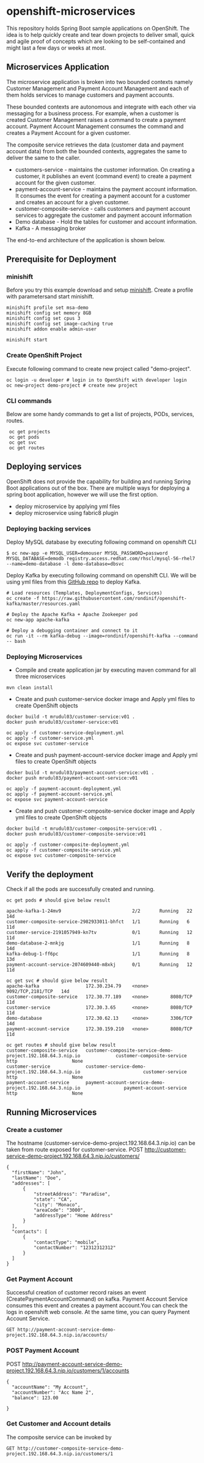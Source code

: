 # openshift-microservices

This repository holds Spring Boot sample applications on OpenShift. The idea is to help quickly create and tear down projects to deliver small, quick and agile proof of concepts which are looking to be self-contained and might last a few days or weeks at most.

## Microservices Application
The microservice application is broken into two bounded contexts namely Customer Management and Payment Account Management and each of them holds services to manage customers and payment accounts.

These bounded contexts are autonomous and integrate with each other via messaging for a business process. For example, when a customer is created Customer Management raises a command to create a payment account. Payment Account Management consumes the command and creates a Payment Account for a given customer.

The composite service retrieves the data (customer data and payment account data) from both the bounded contexts, aggregates the same to deliver the same to the caller.

* customers-service - maintains the customer information. On creating a customer, it publishes an event (command event) to create a payment account for the given customer.
* payment-account-service - maintains the payment account information. It consumes the event for creating a payment account for a customer and creates an account for a given customer.
* customer-composite-service - calls customers and payment account services to aggregate the customer and payment account information
* Demo database - Hold the tables for customer and account information.
* Kafka - A messaging broker 

The end-to-end architecture of the application is shown below.

## Prerequisite for Deployment

### minishift
Before you try this example download and setup [minishift](https://docs.openshift.org/latest/minishift/index.html). Create a profile with parametersand start minishift.
```
minishift profile set msa-demo
minishift config set memory 8GB
minishift config set cpus 3
minishift config set image-caching true
minishift addon enable admin-user

minishift start
```

### Create OpenShift Project
Execute following command to create new project called "demo-project". 
```
oc login -u developer # login in to OpenShift with developer login
oc new-project demo-project # create new project
```

### CLI commands
Below are some handy commands to get a list of projects, PODs, services, routes.
```
 oc get projects
 oc get pods
 oc get svc
 oc get routes
```
## Deploying services 
OpenShift does not provide the capability for building and running Spring Boot applications out of the box. There are multiple ways for deploying a spring boot application, however we will use the first option.
* deploy microservice by applying yml files
* deploy microservice using fabric8 plugin

### Deploying backing services
Deploy MySQL database by executing following command on openshift CLI
```
$ oc new-app -e MYSQL_USER=demouser MYSQL_PASSWORD=password MYSQL_DATABASE=demodb registry.access.redhat.com/rhscl/mysql-56-rhel7 --name=demo-database -l demo-database=dbsvc
```
Deploy Kafka by executing following command on openshift CLI. We will be using yml files from this [GitHub repo](https://github.com/rondinif/openshift-kafka) to deploy Kafka.

```
# Load resources (Templates, DeploymentConfigs, Services)
oc create -f https://raw.githubusercontent.com/rondinif/openshift-kafka/master/resources.yaml

# Deploy the Apache Kafka + Apache Zookeeper pod
oc new-app apache-kafka

# Deploy a debugging container and connect to it
oc run -it --rm kafka-debug --image=rondinif/openshift-kafka --command -- bash
```

### Deploying Microservices
* Compile and create application jar by executing maven command for all three microservices
```
mvn clean install
```
* Create and push customer-service docker image and Apply yml files to create OpenShift objects 
```
docker build -t mrudul03/customer-service:v01 .
docker push mrudul03/customer-service:v01

oc apply -f customer-service-deployment.yml
oc apply -f customer-service.yml
oc expose svc customer-service
```
* Create and push payment-account-service docker image and Apply yml files to create OpenShift objects 
```
docker build -t mrudul03/payment-account-service:v01 .
docker push mrudul03/payment-account-service:v01

oc apply -f payment-account-deployment.yml
oc apply -f payment-account-service.yml
oc expose svc payment-account-service
```
* Create and push customer-composite-service docker image and Apply yml files to create OpenShift objects 
```
docker build -t mrudul03/customer-composite-service:v01 .
docker push mrudul03/customer-composite-service:v01

oc apply -f customer-composite-deployment.yml
oc apply -f customer-composite-service.yml
oc expose svc customer-composite-service
```

## Verify the deployment
Check if all the pods are successfully created and running.
```
oc get pods # should give below result

apache-kafka-1-24mv9                          2/2       Running   22         14d
customer-composite-service-2982933011-bhfct   1/1       Running   6          11d
customer-service-2191057949-kn7tv             0/1       Running   12         11d
demo-database-2-mnkjg                         1/1       Running   8          14d
kafka-debug-1-ff6pc                           1/1       Running   8          13d
payment-account-service-2074609440-m8xkj      0/1       Running   12         11d

oc get svc # should give below result
apache-kafka                 172.30.234.79    <none>        9092/TCP,2181/TCP   14d
customer-composite-service   172.30.77.189    <none>        8080/TCP            11d
customer-service             172.30.3.65      <none>        8080/TCP            11d
demo-database                172.30.62.13     <none>        3306/TCP            14d
payment-account-service      172.30.159.210   <none>        8080/TCP            11d

oc get routes # should give below result
customer-composite-service   customer-composite-service-demo-project.192.168.64.3.nip.io             customer-composite-service   http                    None
customer-service             customer-service-demo-project.192.168.64.3.nip.io                       customer-service             http                    None
payment-account-service      payment-account-service-demo-project.192.168.64.3.nip.io                payment-account-service      http                    None
```

## Running Microservices

### Create a customer
The hostname (customer-service-demo-project.192.168.64.3.nip.io) can be taken from route exposed for customer-service.
POST http://customer-service-demo-project.192.168.64.3.nip.io/customers/ 
```
{
  "firstName": "John",
  "lastName": "Doe",
  "addresses": [
      {
          "streetAddress": "Paradise",
          "state": "CA",
          "city": "Monaco",
          "areaCode": "3000",
          "addressType": "Home Address"
      }
  ],
  "contacts": [
      {
          "contactType": "mobile",
          "contactNumber": "12312312312"
      }
  ]
}
```

### Get Payment Account
Successful creation of customer record raises an event (CreatePaymentAccountCommand) on kafka. Payment Account Service consumes this event and creates a payment account.You can check the logs in openshift web console. At the same time, you can query Payment Account Service.
```
GET http://payment-account-service-demo-project.192.168.64.3.nip.io/accounts/
```

### POST Payment Account
POST http://payment-account-service-demo-project.192.168.64.3.nip.io/customers/1/accounts
```
{
  "accountName": "My Account",
  "accountNumber": "Acc Name 2",
  "balance": 123.00
  
}
```

### Get Customer and Account details
The composite service can be invoked by 
```
GET http://customer-composite-service-demo-project.192.168.64.3.nip.io/customers/1 
```


